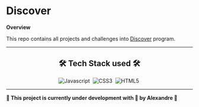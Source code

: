 # Discover

**Overview**

This repo contains all projects and challenges into [Discover](https://www.rocketseat.com.br/discover) program.

---


<div align="center">

## 🛠 Tech Stack used 🛠
  
![Javascript](https://img.shields.io/badge/-javascript-05122A?style=flat&logo=javascript)&nbsp;
![CSS3](https://img.shields.io/badge/-CSS3-05122A?style=flat&logo=css3)&nbsp;
![HTML5](https://img.shields.io/badge/-HTML5-05122A?style=flat&logo=html5)&nbsp;

</div>

---

**:construction: This project is currently under development with 🖤 by Alexandre :construction:**

